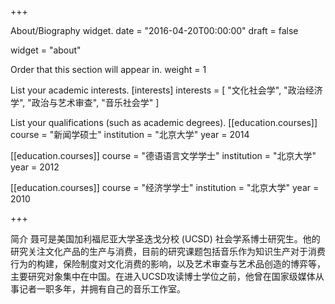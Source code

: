 +++

About/Biography widget.
date = "2016-04-20T00:00:00" draft = false

widget = "about"

Order that this section will appear in.
weight = 1

List your academic interests.
[interests] interests = [ "文化社会学", "政治经济学", "政治与艺术审查", "音乐社会学" ]

List your qualifications (such as academic degrees).
[[education.courses]] course = "新闻学硕士" institution = "北京大学" year = 2014

[[education.courses]] course = "德语语言文学学士" institution = "北京大学" year = 2012

[[education.courses]] course = "经济学学士" institution = "北京大学" year = 2010

+++

简介
聂可是美国加利福尼亚大学圣迭戈分校 (UCSD) 社会学系博士研究生。他的研究关注文化产品的生产与消费，目前的研究课题包括音乐作为知识生产对于消费行为的构建，保险制度对文化消费的影响，以及艺术审查与艺术品创造的博弈等，主要研究对象集中在中国。在进入UCSD攻读博士学位之前，他曾在国家级媒体从事记者一职多年，并拥有自己的音乐工作室。
